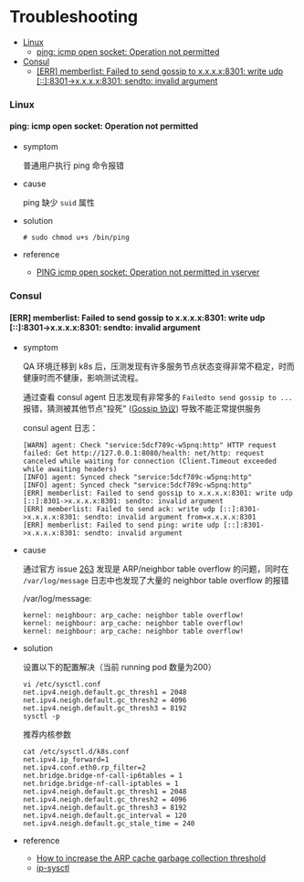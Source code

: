# Troubleshooting

<!-- vim-markdown-toc GFM -->

* [Linux](#linux)
    * [ping: icmp open socket: Operation not permitted](#ping-icmp-open-socket-operation-not-permitted)
* [Consul](#consul)
    * [[ERR] memberlist: Failed to send gossip to x.x.x.x:8301: write udp [::]:8301->x.x.x.x:8301: sendto: invalid argument](#err-memberlist-failed-to-send-gossip-to-xxxx8301-write-udp-8301-xxxx8301-sendto-invalid-argument)

<!-- vim-markdown-toc -->



### Linux

#### ping: icmp open socket: Operation not permitted

- symptom

    普通用户执行 ping 命令报错

- cause

    ping 缺少 `suid` 属性

- solution

    ```
    # sudo chmod u+s /bin/ping
    ```


- reference
    - [PING icmp open socket: Operation not permitted in vserver](https://serverfault.com/questions/696281/ping-icmp-open-socket-operation-not-permitted-in-vserver)


### Consul

####  [ERR] memberlist: Failed to send gossip to x.x.x.x:8301: write udp [::]:8301->x.x.x.x:8301: sendto: invalid argument

- symptom

    QA 环境迁移到 k8s 后，压测发现有许多服务节点状态变得非常不稳定，时而健康时而不健康，影响测试流程。

    通过查看 consul agent 日志发现有非常多的 `Failedto send gossip to ... ` 报错，猜测被其他节点"投死" ([Gossip 协议](https://en.wikipedia.org/wiki/Gossip)) 导致不能正常提供服务

    consul agent 日志：

    ```
    [WARN] agent: Check "service:5dcf789c-w5pnq:http" HTTP request failed: Get http://127.0.0.1:8080/health: net/http: request canceled while waiting for connection (Client.Timeout exceeded while awaiting headers)
    [INFO] agent: Synced check "service:5dcf789c-w5pnq:http"
    [INFO] agent: Synced check "service:5dcf789c-w5pnq:http"
    [ERR] memberlist: Failed to send gossip to x.x.x.x:8301: write udp [::]:8301->x.x.x.x:8301: sendto: invalid argument
    [ERR] memberlist: Failed to send ack: write udp [::]:8301->x.x.x.x:8301: sendto: invalid argument from=x.x.x.x:8301
    [ERR] memberlist: Failed to send ping: write udp [::]:8301->x.x.x.x:8301: sendto: invalid argument
    ```


- cause

    通过官方 issue [263](https://github.com/hashicorp/serf/issues/263) 发现是 ARP/neighbor table overflow 的问题，同时在 `/var/log/message` 日志中也发现了大量的 neighbor table overflow 的报错

    /var/log/message:

    ```
    kernel: neighbour: arp_cache: neighbor table overflow!
    kernel: neighbour: arp_cache: neighbor table overflow!
    kernel: neighbour: arp_cache: neighbor table overflow!
    ```


- solution

    设置以下的配置解决（当前 running pod 数量为200）

    ```
    vi /etc/sysctl.conf
    net.ipv4.neigh.default.gc_thresh1 = 2048
    net.ipv4.neigh.default.gc_thresh2 = 4096
    net.ipv4.neigh.default.gc_thresh3 = 8192
    sysctl -p
    ```

    推荐内核参数

    ```
    cat /etc/sysctl.d/k8s.conf 
    net.ipv4.ip_forward=1
    net.ipv4.conf.eth0.rp_filter=2
    net.bridge.bridge-nf-call-ip6tables = 1
    net.bridge.bridge-nf-call-iptables = 1
    net.ipv4.neigh.default.gc_thresh1 = 2048
    net.ipv4.neigh.default.gc_thresh2 = 4096
    net.ipv4.neigh.default.gc_thresh3 = 8192
    net.ipv4.neigh.default.gc_interval = 120
    net.ipv4.neigh.default.gc_stale_time = 240
    ```

- reference
    - [How to increase the ARP cache garbage collection threshold](https://success.docker.com/article/how-to-increase-the-arp-cache-collection-threshold)
    - [ip-sysctl](https://www.kernel.org/doc/Documentation/networking/ip-sysctl.txt)
